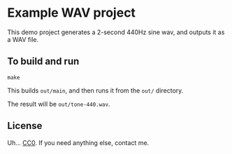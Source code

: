 # Example WAV project

This demo project generates a 2-second 440Hz sine wav, and outputs it as a WAV file.

## To build and run

```
make
```

This builds `out/main`, and then runs it from the `out/` directory.

The result will be `out/tone-440.wav`.

## License

Uh... [CC0](https://creativecommons.org/publicdomain/zero/1.0/).  If you need anything else, contact me.
